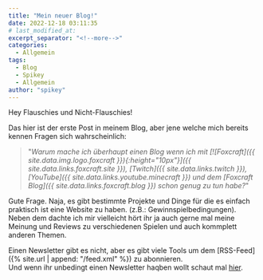 ```yaml
---
title: "Mein neuer Blog!"
date: 2022-12-18 03:11:35
# last_modified_at:
excerpt_separator: "<!--more-->"
categories:
  - Allgemein
tags:
  - Blog
  - Spikey
  - Allgemein
author: "spikey"
---
```


Hey Flauschies und Nicht-Flauschies!

Das hier ist der erste Post in meinem Blog, aber jene welche mich bereits kennen Fragen sich wahrscheinlich:
> "*Warum mache ich überhaupt einen Blog wenn ich mit 
> [![Foxcraft]({{ site.data.img.logo.foxcraft }}){:height="10px"}]({{ site.data.links.foxcraft.site }}),
> [Twitch]({{ site.data.links.twitch }}),
> [YouTube]({{ site.data.links.youtube.minecraft }})
> und dem
> [Foxcraft Blog]({{ site.data.links.foxcraft.blog }})
> schon genug zu tun habe?*"

<!--more-->

Gute Frage. Naja, es gibt bestimmte Projekte und Dinge für die es einfach praktisch ist eine Website zu haben. (z.B.: Gewinnspielbedingungen).\
Neben dem dachte ich mir vielleicht hört ihr ja auch gerne mal meine Meinung und Reviews zu verschiedenen Spielen und auch kommplett anderen Themen.

Einen Newsletter gibt es nicht, aber es gibt viele Tools um dem [RSS-Feed]({% site.url | append: "/feed.xml" %}) zu abonnieren.\
Und wenn ihr unbedingt einen Newsletter haqben wollt schaut mal [hier](https://spikey.biz/g2he9).
